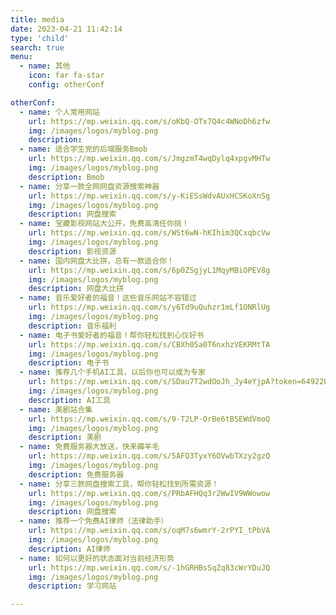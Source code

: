 ```yaml
---
title: media
date: 2023-04-21 11:42:14
type: 'child'
search: true
menu:
  - name: 其他
    icon: far fa-star
    config: otherConf

otherConf:
  - name: 个人常用网站
    url: https://mp.weixin.qq.com/s/oKbQ-OTx7Q4c4WNoDh6zfw
    img: /images/logos/myblog.png
    description:  
  - name: 适合学生党的后端服务Bmob
    url: https://mp.weixin.qq.com/s/JmgzmT4wqDylq4xpgvMHTw
    img: /images/logos/myblog.png
    description: Bmob
  - name: 分享一款全网网盘资源搜索神器
    url: https://mp.weixin.qq.com/s/y-KiESsWdvAUxHCSKoXnSg
    img: /images/logos/myblog.png
    description: 网盘搜索
  - name: 宝藏影视网站大公开，免费高清任你挑！
    url: https://mp.weixin.qq.com/s/WSt6wN-hKIhim3QCxqbcVw
    img: /images/logos/myblog.png
    description: 影视资源
  - name: 国内网盘大比拼，总有一款适合你！
    url: https://mp.weixin.qq.com/s/6p0ZSgjyL1MqyMBiOPEV8g
    img: /images/logos/myblog.png
    description: 网盘大比拼
  - name: 音乐爱好者的福音！这些音乐网站不容错过
    url: https://mp.weixin.qq.com/s/y6Td9uQuhzr1mLf1ONRlUg
    img: /images/logos/myblog.png
    description: 音乐福利
  - name: 电子书爱好者的福音！帮你轻松找到心仪好书
    url: https://mp.weixin.qq.com/s/CBXh05a0T6nxhzVEKRMtTA
    img: /images/logos/myblog.png
    description: 电子书
  - name: 推荐几个手机AI工具，以后你也可以成为专家
    url: https://mp.weixin.qq.com/s/SDau7T2wdOoJh_Jy4eYjpA?token=649220524&lang=zh_CN
    img: /images/logos/myblog.png
    description: AI工具
  - name: 美剧站合集
    url: https://mp.weixin.qq.com/s/9-T2LP-OrBe6tBSEWdVmoQ
    img: /images/logos/myblog.png
    description: 美剧
  - name: 免费服务器大放送，快来薅羊毛
    url: https://mp.weixin.qq.com/s/5AFQ3TyxY6OVwbTXzy2gzQ
    img: /images/logos/myblog.png
    description: 免费服务器
  - name: 分享三款网盘搜索工具，帮你轻松找到所需资源！
    url: https://mp.weixin.qq.com/s/PRbAFHQq3r2WwIV9WWowow
    img: /images/logos/myblog.png
    description: 网盘搜索
  - name: 推荐一个免费AI律师（法律助手）
    url: https://mp.weixin.qq.com/s/oqM7s6wmrY-2rPYI_tPbVA
    img: /images/logos/myblog.png
    description: AI律师
  - name: 如何以更好的状态面对当前经济形势
    url: https://mp.weixin.qq.com/s/-1hGRHBsSqZq83cWrYDuJQ
    img: /images/logos/myblog.png
    description: 学习网站    

---
```






